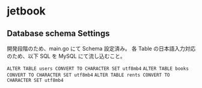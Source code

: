 # jetbook

## Database schema Settings

開発段階のため、main.go にて Schema 設定済み。
各 Table の日本語入力対応のため、以下 SQL を MySQL にて流し込むこと。

`ALTER TABLE users CONVERT TO CHARACTER SET utf8mb4`
`ALTER TABLE books CONVERT TO CHARACTER SET utf8mb4`
`ALTER TABLE rents CONVERT TO CHARACTER SET utf8mb4`
